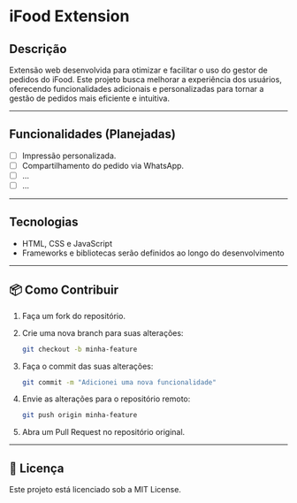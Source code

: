 
# iFood Extension

## Descrição  
Extensão web desenvolvida para otimizar e facilitar o uso do gestor de pedidos do iFood. Este projeto busca melhorar a experiência dos usuários, oferecendo funcionalidades adicionais e personalizadas para tornar a gestão de pedidos mais eficiente e intuitiva.

---

## Funcionalidades (Planejadas)  
- [ ] Impressão personalizada.  
- [ ] Compartilhamento do pedido via WhatsApp.  
- [ ] ...  
- [ ] ...  

---

## Tecnologias  
- HTML, CSS e JavaScript  
- Frameworks e bibliotecas serão definidos ao longo do desenvolvimento  

---

## 📦 Como Contribuir  
1. Faça um fork do repositório.  

2. Crie uma nova branch para suas alterações:  

   ```bash
   git checkout -b minha-feature
   ```  
3. Faça o commit das suas alterações:  
   ```bash
   git commit -m "Adicionei uma nova funcionalidade"
   ```  
4. Envie as alterações para o repositório remoto:  
   ```bash
   git push origin minha-feature
   ```  
5. Abra um Pull Request no repositório original.  

---

## 📝 Licença  
Este projeto está licenciado sob a MIT License.  
